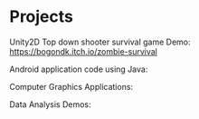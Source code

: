 # Projects



Unity2D Top down shooter survival game Demo: https://bogondk.itch.io/zombie-survival

Android application code using Java: 

Computer Graphics Applications:

Data Analysis Demos:



